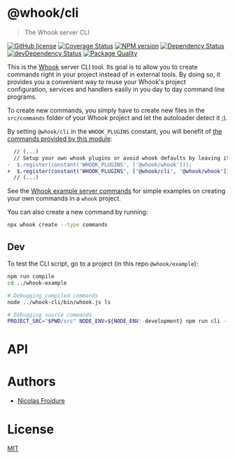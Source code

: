 [//]: # ( )
[//]: # (This file is automatically generated by a `metapak`)
[//]: # (module. Do not change it  except between the)
[//]: # (`content:start/end` flags, your changes would)
[//]: # (be overridden.)
[//]: # ( )
# @whook/cli
> The Whook server CLI

[![GitHub license](https://img.shields.io/badge/license-MIT-blue.svg)](https://github.com/nfroidure/whook-cli/blob/master/LICENSE)
[![Coverage Status](https://coveralls.io/repos/nfroidure/@whook/cli/badge.svg?branch=master)](https://coveralls.io/r/nfroidure/@whook/cli?branch=master)
[![NPM version](https://badge.fury.io/js/%40whook%2Fcli.svg)](https://npmjs.org/package/@whook/cli)
[![Dependency Status](https://david-dm.org/nfroidure/@whook/cli.svg)](https://david-dm.org/nfroidure/@whook/cli)
[![devDependency Status](https://david-dm.org/nfroidure/@whook/cli/dev-status.svg)](https://david-dm.org/nfroidure/@whook/cli#info=devDependencies)
[![Package Quality](http://npm.packagequality.com/shield/@whook/cli.svg)](http://packagequality.com/#?package=@whook/cli)


[//]: # (::contents:start)

This is the [Whook](https://github.com/nfroidure/whook) server
 CLI tool. Its goal is to allow you to create commands right in
 your project instead of in external tools.
By doing so, it provides you a convenient way to reuse your
 Whook's project configuration, services and handlers easily
 in you day to day command line programs.

To create new commands, you simply have to create new files in
 the `src/commands` folder of your Whook project and let the
 autoloader detect it ;).

By setting `@whook/cli` in the `WHOOK_PLUGINS` constant, you will
 benefit of [the commands provided by this module](https://github.com/nfroidure/whook/tree/master/packages/whook-cli/src/commands):
```diff
  // (...)
  // Setup your own whook plugins or avoid whook defaults by leaving it empty
-  $.register(constant('WHOOK_PLUGINS', ['@whook/whook']));
+  $.register(constant('WHOOK_PLUGINS', ['@whook/cli', '@whook/whook']));
  // (...)
```

See the [Whook example server commands](https://github.com/nfroidure/whook/tree/master/packages/whook-example/src/commands)
 for simple examples on creating your own commands in a `whook` project.

You can also create a new command by running:
```sh
npx whook create --type commands
```

## Dev

To test the CLI script, go to a project (in this repo `@whook/example`):
```sh
npm run compile
cd ../whook-example

# Debugging compiled commands
node ../whook-cli/bin/whook.js ls

# Debugging source commands
PROJECT_SRC="$PWD/src" NODE_ENV=${NODE_ENV:-development} npm run cli -- babel-node --extensions '.ts,.js' -- ../whook-cli/bin/whook.js ls
```

[//]: # (::contents:end)

# API

# Authors
- [Nicolas Froidure](http://insertafter.com/en/index.html)

# License
[MIT](https://github.com/nfroidure/whook-cli/blob/master/LICENSE)
